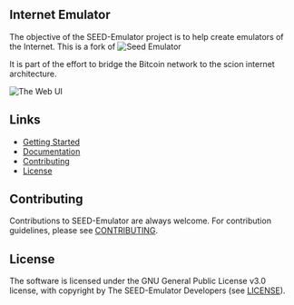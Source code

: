 Internet Emulator
---

The objective of the SEED-Emulator project is to help create emulators of 
the Internet.
This is a fork of ![Seed Emulator](https://github.com/seed-labs/seed-emulator)

It is part of the effort to bridge the Bitcoin network to the scion internet architecture.

![The Web UI](docs/assets/web-ui.png)

## Links

-  [Getting Started](#getting-started)
-  [Documentation](#documentation)
-  [Contributing](#contributing)
-  [License](#license)

## Contributing

Contributions to SEED-Emulator are always welcome. For contribution guidelines, please see [CONTRIBUTING](./CONTRIBUTING.md).

## License

The software is licensed under the GNU General Public License v3.0 license, with copyright by The SEED-Emulator Developers (see [LICENSE](./LICENSE.txt)).
